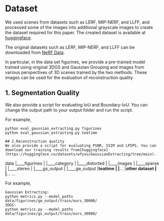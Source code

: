 # Dataset
We used scenes from datasets such as LERF, MIP-NERF, and LLFF, and processed some of the images into additional grayscale images to create the dataset required for this paper. The created dataset is available at [huggingface](https://huggingface.co/datasets/wfysu/GaussianExtracting/tree/main).

The original datasets such as LERF, MIP-NERF, and LLFF can be downloaded from [NeRF Data](https://drive.google.com/drive/folders/128yBriW1IG_3NJ5Rp7APSTZsJqdJdfc1).

In particular, in the data set figurines, we provide a pre-trained model trained using original 3DGS and Gaussian Grouping and images from various perspectives of 3D scenes trained by the two methods. These images can be used for the evaluation of reconstruction quality

## 1. Segmentation Quality
We also provide a script for evaluating IoU and Boundary-IoU. You can change the output path to your output folder and run the script.

For example,
```
python eval_gaussian_extracting.py figurines
python eval_gaussian_extracting.py teatime

## 2.Reconstruction quality
We also provide a script for evaluating PSNR, SSIM and LPIPS. You can download our training results from[huggingface](https://huggingface.co/datasets/wfysu/GaussianExtracting/tree/main).
```
data
|____figurines
| |____category
| |____distorted
| |____images
| |____sparse
| |____stereo
| |____gs_output
| |____ge_output
|____teatime
| |____...
|____other dataset
| |____...
...

For example,
```
Gaussian Extracting:
python metrics.py --model_paths data/figurines/ge_output/train/ours_30000/
3DGS:
python metrics.py --model_paths data/figurines/gs_output/train/ours_30000/


